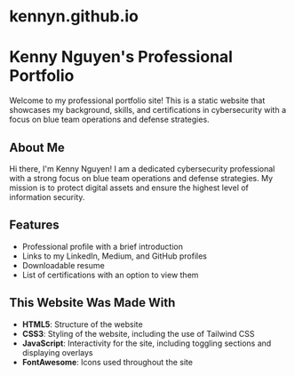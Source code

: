 # kennyn.github.io

# Kenny Nguyen's Professional Portfolio

Welcome to my professional portfolio site! This is a static website that showcases my background, skills, and certifications in cybersecurity with a focus on blue team operations and defense strategies.

## About Me

Hi there, I'm Kenny Nguyen! I am a dedicated cybersecurity professional with a strong focus on blue team operations and defense strategies. My mission is to protect digital assets and ensure the highest level of information security.

## Features

- Professional profile with a brief introduction
- Links to my LinkedIn, Medium, and GitHub profiles
- Downloadable resume
- List of certifications with an option to view them

## This Website Was Made With

- **HTML5**: Structure of the website
- **CSS3**: Styling of the website, including the use of Tailwind CSS
- **JavaScript**: Interactivity for the site, including toggling sections and displaying overlays
- **FontAwesome**: Icons used throughout the site
